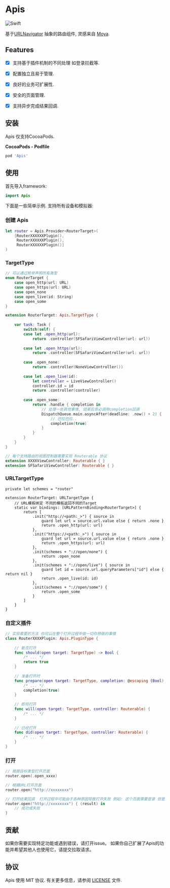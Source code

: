 # Apis

![Swift](https://img.shields.io/badge/Swift-5.0-orange.svg)

基于[URLNavigator](https://github.com/devxoul/URLNavigator) 抽象的路由组件, 灵感来自 [Moya](https://github.com/Moya/Moya).

## Features

- [x] 支持基于插件机制的不同处理 如登录拦截等.
- [x] 配置独立且易于管理.
- [x] 良好的业务可扩展性.
- [x] 安全的页面管理.
- [x] 支持异步完成结果回调.


## 安装

Apis 仅支持CocoaPods.

**CocoaPods - Podfile**

```ruby
pod 'Apis'
```

## 使用

首先导入framework:

```swift
import Apis
```

下面是一些简单示例. 支持所有设备和模拟器:

### 创建 Apis

```swift
let router = Apis.Provider<RouterTarget>(
    [RouterXXXXXXPlugin(),
     RouterXXXXXXPlugin(),
     RouterXXXXXXPlugin()]
)
```

### TargetType

```swift
// 可以通过枚举声明所有类型 
enum RouterTarget {
    case open_http(url: URL)
    case open_https(url: URL)
    case open_none
    case open_live(id: String)
    case open_some
}

extension RouterTarget: Apis.TargetType {
    
    var task: Task {
        switch(self) {
        case let .open_http(url):
            return .controller(SFSafariViewController(url: url))
            
        case let .open_https(url):
            return .controller(SFSafariViewController(url: url))
            
        case .open_none:
            return .controller(NoneViewController())
            
        case let .open_live(id):
            let controller = LiveViewController()
            controller.id = id
            return .controller(controller)
            
        case .open_some:
            return .handle { completion in
                // 处理一些其他事情, 结束后务必调用completion回调
                DispatchQueue.main.asyncAfter(deadline: .now() + 2) {
                    // 巴拉巴拉..
                    completion(true)
                }
            }
        }
    }
}

// 每个支持路由的视图控制器需要实现 Routerable 协议
extension XXXXViewController: Routerable { }
extension SFSafariViewController: Routerable { }
```

### URLTargetType

```
private let schemes = "router"

extension RouterTarget: URLTargetType {
    // URL模板绑定 不同的模板返回不同的Target
    static var bindings: [URLPatternBinding<RouterTarget>] {
        return [
            .init("http://<path:_>") { source in
                guard let url = source.url.value else { return .none }
                return .open_http(url: url)
            },
            .init("https://<path:_>") { source in
                guard let url = source.url.value else { return .none }
                return .open_https(url: url)
            },
            .init(schemes + "://open/none") {
                return .open_none
            },
            .init(schemes + "://open/live") { source in
                guard let id = source.url.queryParameters["id"] else { return nil }
                return .open_live(id: id)
            },
            .init(schemes + "://open/some") {
                return .open_some
            }
        ]
    }
}
```

### 自定义插件

```swift 
// 实现需要的方法 你可以在整个打开过程中做一切你想做的事情
class RouterXXXXPlugin: Apis.PluginType {
    
    // 能否打开
    func should(open target: TargetType) -> Bool {
        /* ... */
        return true
    }
    
    // 准备打开时
    func prepare(open target: TargetType, completion: @escaping (Bool) -> Void) {
        /* ... */
        completion(true)
    }
    
    // 即将打开
    func will(open target: TargetType, controller: Routerable) {
        /* ... */
    }
    
    // 已经打开
    func did(open target: TargetType, controller: Routerable) {
        /* ... */
    }
}
```

### 打开

```swift
// 根据目标类型打开页面
router.open(.open_xxxx)

// 根据URL打开页面
router.open("http://xxxxxxxx")

// 打开结果回调  打开过程中可能由于各种原因导致打开失败 例如: 这个页面需要登录 但是当前没有登录之类的
router.open("http://xxxxxxxx") { (result) in
    // 成功或失败
}
```

## 贡献

如果你需要实现特定功能或遇到错误，请打开issue。 如果你自己扩展了Apis的功能并希望其他人也使用它，请提交拉取请求。


## 协议

Apis 使用 MIT 协议. 有关更多信息，请参阅 [LICENSE](LICENSE) 文件.
